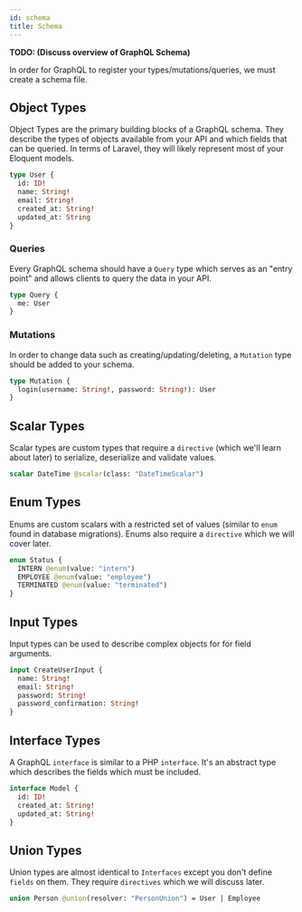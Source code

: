 ```yaml
---
id: schema
title: Schema
---
```

**TODO: (Discuss overview of GraphQL Schema)**

In order for GraphQL to register your types/mutations/queries, we must create a schema file.

## Object Types

Object Types are the primary building blocks of a GraphQL schema. They describe the types of objects available from your API and which fields that can be queried. In terms of Laravel, they will likely represent most of your Eloquent models.

```graphql
type User {
  id: ID!
  name: String!
  email: String!
  created_at: String!
  updated_at: String
}
```

### Queries

Every GraphQL schema should have a `Query` type which serves as an "entry point" and allows clients to query the data in your API.

```graphql
type Query {
  me: User
}
```

### Mutations

In order to change data such as creating/updating/deleting, a `Mutation` type should be added to your schema.

```graphql
type Mutation {
  login(username: String!, password: String!): User
}
```

## Scalar Types

Scalar types are custom types that require a `directive` (which we'll learn about later) to serialize, deserialize and validate values.

```graphql
scalar DateTime @scalar(class: "DateTimeScalar")
```

## Enum Types

Enums are custom scalars with a restricted set of values (similar to `enum` found in database migrations). Enums also require a `directive` which we will cover later.

```graphql
enum Status {
  INTERN @enum(value: "intern")
  EMPLOYEE @enum(value: "employee")
  TERMINATED @enum(value: "terminated")
}
```

## Input Types

Input types can be used to describe complex objects for for field arguments.

```graphql
input CreateUserInput {
  name: String!
  email: String!
  password: String!
  password_confirmation: String!
}
```

## Interface Types

A GraphQL `interface` is similar to a PHP `interface`. It's an abstract type which describes the fields which must be included.

```graphql
interface Model {
  id: ID!
  created_at: String!
  updated_at: String!
}
```

## Union Types

Union types are almost identical to `Interfaces` except you don't define `fields` on them. They require `directives` which we will discuss later.

```graphql
union Person @union(resolver: "PersonUnion") = User | Employee
```
